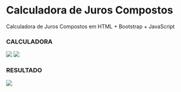 # Calculadora de Juros Compostos
Calculadora de Juros Compostos em HTML + Bootstrap + JavaScript

### CALCULADORA
<img src='https://user-images.githubusercontent.com/107374370/176048205-50228919-8c67-4742-a7c3-50b40b243c58.jpg'>
<img src='https://user-images.githubusercontent.com/107374370/176048213-c99af1e1-962d-48b6-a2b9-7550fe40fc2e.jpg'>

### RESULTADO
<img src='https://user-images.githubusercontent.com/107374370/176048211-7cdacc06-f96b-47f4-9b90-3cf34a5e1b8c.jpg'>

